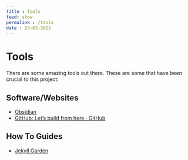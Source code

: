 ```yaml
---
title : Tools
feed: show
permalink : /tools
date : 23-03-2023
---
```

# Tools
There are some amazing tools out there. These are some that have been crucial to this project:

## Software/Websites
- [Obsidian](https://obsidian.md)
- [GitHub: Let’s build from here · GitHub](https://github.com)


## How To Guides
- [Jekyll Garden](https://jekyll-garden.github.io)


